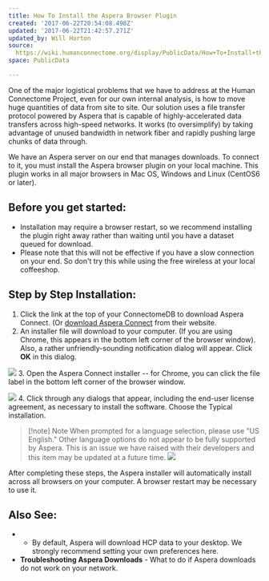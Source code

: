 ```yaml
---
title: How To Install the Aspera Browser Plugin
created: '2017-06-22T20:54:08.498Z'
updated: '2017-06-22T21:42:57.271Z'
updated_by: Will Horton
source: 
  https://wiki.humanconnectome.org/display/PublicData/How+To+Install+the+Aspera+Browser+Plugin
space: PublicData

---
```

One of the major logistical problems that we have to address at the Human Connectome Project, even for our own internal analysis, is how to move huge quantities of data from site to site. Our solution uses a file transfer protocol powered by Aspera that is capable of highly-accelerated data transfers across high-speed networks. It works (to oversimplify) by taking advantage of unused bandwidth in network fiber and rapidly pushing large chunks of data through.

We have an Aspera server on our end that manages downloads. To connect to it, you must install the Aspera browser plugin on your local machine. This plugin works in all major browsers in Mac OS, Windows and Linux (CentOS6 or later).

## Before you get started:

* Installation may require a browser restart, so we recommend installing the plugin right away rather than waiting until you have a dataset queued for download.
* Please note that this will not be effective if you have a slow connection on your end. So don't try this while using the free wireless at your local coffeeshop.

## Step by Step Installation:

1. Click the link at the top of your ConnectomeDB to download Aspera Connect. (Or [download Aspera Connect](http://downloads.asperasoft.com/en/downloads/8?list) from their website.
2. An installer file will download to your computer. (If you are using Chrome, this appears in the bottom left corner of the browser window). Also, a rather unfriendly-sounding notification dialog will appear. Click **OK** in this dialog.   
  
 ![](http://devadmin.humanconnectome.org/img/tutorial/Aspera-instructions/aspera-dialog-2.png)
3. Open the Aspera Connect installer -- for Chrome, you can click the file label in the bottom left corner of the browser window.  
  
 ![](http://devadmin.humanconnectome.org/img/tutorial/Aspera-instructions/aspera-install-warning.png)
4. Click through any dialogs that appear, including the end-user license agreement, as necessary to install the software. Choose the Typical installation.

> [!note] Note
> When prompted for a language selection, please use "US English." Other language options do not appear to be fully supported by Aspera. This is an issue we have raised with their developers and this item may be updated at a future time.
 ![](http://devadmin.humanconnectome.org/img/tutorial/Aspera-instructions/aspera-install-type.png) 

After completing these steps, the Aspera installer will automatically install across all browsers on your computer. A browser restart may be necessary to use it.

## Also See:

* - By default, Aspera will download HCP data to your desktop. We strongly recommend setting your own preferences here.
* **Troubleshooting Aspera Downloads** - What to do if Aspera downloads do not work on your network.
  


